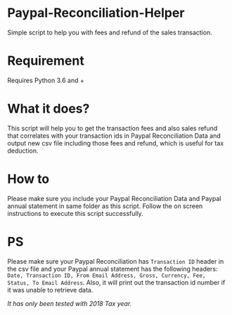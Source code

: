 # Paypal-Reconciliation-Helper
Simple script to help you with fees and refund of the sales transaction.

# Requirement
Requires Python 3.6 and +

# What it does?
This script will help you to get the transaction fees and also sales refund that correlates with your transaction ids in Paypal Reconciliation Data and output new csv file including those fees and refund, which is useful for tax deduction.

# How to
Please make sure you include your Paypal Reconciliation Data and Paypal annual statement in same folder as this script.
Follow the on screen instructions to execute this script successfully.

# PS
Please make sure your Paypal Reconciliation has `Transaction ID` header in the csv file and your Paypal annual statement has the following headers: 
`Date, Transaction ID, From Email Address, Gross, Currency, Fee, Status, To Email Address`.
Also, it will print out the transaction id number if it was unable to retrieve data.

*It has only been tested with 2018 Tax year.*
